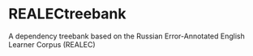 # REALECtreebank
A dependency treebank based on the Russian Error-Annotated English Learner Corpus (REALEC)
